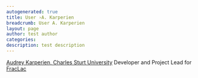 ```yaml
---
autogenerated: true
title: User ›A. Karperien
breadcrumb: User A. Karperien
layout: page
author: test author
categories: 
description: test description
---
```


[Audrey Karperien, Charles Sturt University](mailto:akarperien@postoffice.edu.au) Developer and Project Lead for [FracLac](http://imagej.nih.gov/ij/plugins/fraclac/fraclac.html)

